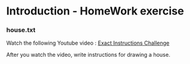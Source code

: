 # Introduction‬‏ - HomeWork exercise 

### house.txt

Watch the following Youtube video : 
[Exact Instructions Challenge](https://www.youtube.com/watch?v=cDA3_5982h8&feature=youtu.be
)


After you watch the video, write instructions for drawing a house.